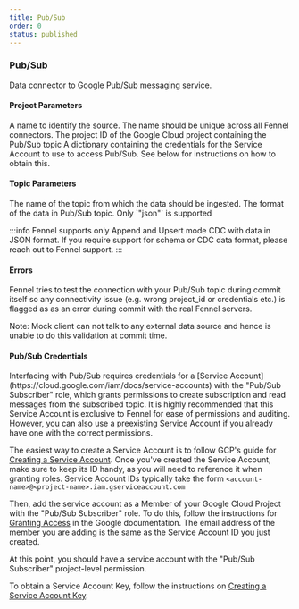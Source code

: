 ```yaml
---
title: Pub/Sub
order: 0
status: published
---
```

### Pub/Sub
Data connector to Google Pub/Sub messaging service.

#### Project Parameters
<Expandable title="name" type="str">
A name to identify the source. The name should be unique across all Fennel connectors.
</Expandable>

<Expandable title="project_id" type="str">
The project ID of the Google Cloud project containing the Pub/Sub topic
</Expandable>

<Expandable title="service_account_key" type="Dict[str, str]">
A dictionary containing the credentials for the Service Account to use to access
Pub/Sub. See below for instructions on how to obtain this.
</Expandable>

#### Topic Parameters
<Expandable title="topic_id" type="str">
The name of the topic from which the data should be ingested.
</Expandable>

<Expandable title="format" type='"json"'>
The format of the data in Pub/Sub topic. Only `"json"` is supported
</Expandable>

:::info
Fennel supports only Append and Upsert mode CDC with data in JSON format. If you require support
for schema or CDC data format, please reach out to Fennel support.
:::

#### Errors
<Expandable title="Connectivity Issues">
Fennel tries to test the connection with your Pub/Sub topic during commit itself so any
connectivity issue (e.g. wrong project_id or credentials etc.) is flagged as
as an error during commit with the real Fennel servers.

Note: Mock client can not talk to any external data source and hence is unable to
do this validation at commit time.
</Expandable>

#### Pub/Sub Credentials

<Expandable title="How to obtain credentials?">
Interfacing with Pub/Sub requires credentials for
a [Service Account](https://cloud.google.com/iam/docs/service-accounts) with the "Pub/Sub Subscriber" role, 
which grants permissions to create subscription and read messages from the subscribed topic. It is
highly recommended that this Service Account is exclusive to Fennel for ease of permissions and auditing. However, you
can also use a preexisting Service Account if you already have one with the correct permissions.

The easiest way to create a Service Account is to follow GCP's guide
for [Creating a Service Account](https://cloud.google.com/iam/docs/creating-managing-service-accounts). Once you've
created the Service Account, make sure to keep its ID handy, as you will need to reference it when granting roles.
Service Account IDs typically take the form `<account-name>@<project-name>.iam.gserviceaccount.com`

Then, add the service account as a Member of your Google Cloud Project with the "Pub/Sub Subscriber" role. To do this, follow
the instructions
for [Granting Access](https://cloud.google.com/iam/docs/granting-changing-revoking-access#granting-console) in the
Google documentation. The email address of the member you are adding is the same as the Service Account ID you just
created.

At this point, you should have a service account with the "Pub/Sub Subscriber" project-level permission.

To obtain a Service Account Key, follow the instructions on [Creating a Service Account Key](https://cloud.google.com/iam/docs/keys-create-delete#creating).

</Expandable>

<pre snippet="api-reference/sources/sql#pubsub_source"></pre>